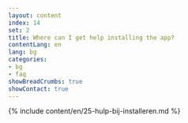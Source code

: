```yaml
---
layout: content
index: 14
set: 2
title: Where can I get help installing the app?
contentLang: en
lang: bg
categories:
- bg
- faq
showBreadCrumbs: true
showContact: true
---
```

{% include content/en/25-hulp-bij-installeren.md %}

